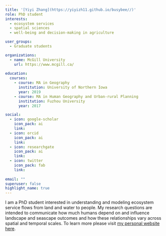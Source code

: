 ```yaml
---
title: '[Yiyi Zhang](https://yiyizh11.github.io/busybee//)'
role: PhD student
interests:
  - ecosystem services
  - spatial sciences
  - well-being and decision-making in agriculture

user_groups:
  - Graduate students

organizations:
  - name: McGill University
    url: https://www.mcgill.ca/
    
education:
  courses:
    - course: MA in Geography
      institution: University of Northern Iowa
      year: 2019
    - course: MA in Human Geography and Urban-rural Planning
      institution: Fuzhou University
      year: 2017

social:
  - icon: google-scholar
    icon_pack: ai
    link: 
  - icon: orcid
    icon_pack: ai
    link: 
  - icon: researchgate
    icon_pack: ai
    link: 
  - icon: twitter
    icon_pack: fab
    link: 
    
email: ""
superuser: false
highlight_name: true
--- 
```

I am a PhD student interested in understanding and modeling ecosystem service flows from land and water to people. My research questions are intended to communicate how much humans depend on and influence landscape and seascape outcomes and how these relationships vary across spatial and temporal scales. To learn more please visit [my personal website here](https://yiyizh11.github.io/busybee//).